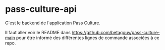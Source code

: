 # pass-culture-api

C'est le backend de l'application Pass Culture.

Il faut aller voir le README dans https://github.com/betagouv/pass-culture-main
pour être informé des différentes lignes de commande associées à ce repo.
